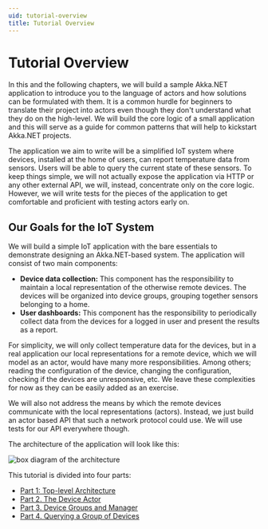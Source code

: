 ```yaml
---
uid: tutorial-overview
title: Tutorial Overview
---
```


# Tutorial Overview
 
In this and the following chapters, we will build a sample Akka.NET application
to introduce you to the language of actors and how solutions can be formulated
with them. It is a common hurdle for beginners to translate their project into
actors even though they don't understand what they do on the high-level. We will
build the core logic of a small application and this will serve as a guide for
common patterns that will help to kickstart Akka.NET projects.

The application we aim to write will be a simplified IoT system where devices,
installed at the home of users, can report temperature data from sensors. Users
will be able to query the current state of these sensors. To keep things simple,
we will not actually expose the application via HTTP or any other external API,
we will, instead, concentrate only on the core logic. However, we will write
tests for the pieces of the application to get comfortable and proficient with
testing actors early on.

## Our Goals for the IoT System

We will build a simple IoT application with the bare essentials to demonstrate
designing an Akka.NET-based system. The application will consist of two main
components:

* **Device data collection:** This component has the responsibility to maintain
   a local representation of the otherwise remote devices. The devices will be
   organized into device groups, grouping together sensors belonging to a home.
* **User dashboards:** This component has the responsibility to periodically
   collect data from the devices for a logged in user and present the results as
   a report.

For simplicity, we will only collect temperature data for the devices, but in a
real application our local representations for a remote device, which we will
model as an actor, would have many more responsibilities. Among others; reading
the configuration of the device, changing the configuration, checking if the
devices are unresponsive, etc. We leave these complexities for now as they can
be easily added as an exercise.

We will also not address the means by which the remote devices communicate with
the local representations (actors). Instead, we just build an actor based API
that such a network protocol could use. We will use tests for our API everywhere
though.

The architecture of the application will look like this:

![box diagram of the architecture](/images/arch_boxes_diagram.png)

This tutorial is divided into four parts:

* [Part 1: Top-level Architecture](../getting-started/tutorial-1.html)
* [Part 2. The Device Actor](../getting-started/tutorial-2.html)
* [Part 3. Device Groups and Manager](../getting-started/tutorial-3.html)
* [Part 4. Querying a Group of Devices](../getting-started/tutorial-4.html)
